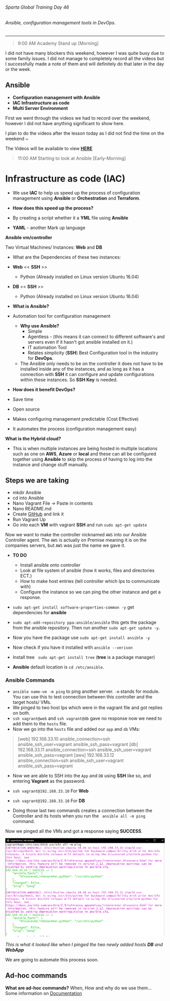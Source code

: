 ###### Sparta Global Training Day 46
###### Ansible, configuration management tools in DevOps.
___

> 9:00 AM Academy Stand up [Morning]

I did not have many blockers this weekend, however I was quite busy due to some family issues. I did not manage to completely record all the videos but I successfully made a note of them and will definitely do that later in the day or the week.

## **Ansible**

* **Configuration management with Ansible**
* **IAC Infrastructure as code**
* **Multi Server Environment**

First we went through the videos we had to record over the weekend, however I did not have anything significant to show here.

I plan to do the videos after the lesson today as I did not find the time on the weekend ~

The Videos will be available to view [**HERE**]()

> 11:00 AM Starting to look at Ansible [Early-Morning]

# Infrastructure as code (IAC)

* We use **IAC** to help us speed up the process of configuration management using **Ansible** or **Orchestration** and **Terraform**.

* **How does this speed up the process?**
* By creating a script whether it a **YML** file using **Ansible**
* **YAML** - another Mark up language

**Ansible vm/controller**

Two Virtual Machines/ Instances: **Web** and **DB**
* What are the Dependencies of these two instances:
* **Web** << **SSH** >>
    * Python (Already installed on Linux version Ubuntu 16.04)
* **DB** << **SSH** >>
    * Python (Already installed on Linux version Ubuntu 16.04)

* **What is Ansible?**
* Automation tool for configuration management
    * **Why use Ansible?**
        * Simple
        * Agentless - (this means it can connect to different software's and servers even if it hasn't got ansible installed on it.)
        * IT automation Tool
        * Relates simplicity (**SSH**) Best Configuration tool in the industry for **DevOps**. 
    * The Ansible only needs to be on the controller it does not have to be installed inside any of the instances, and as long as it has a connection with **SSH** it can configure and update configurations within these instances. So **SSH Key** is needed.

* **How does it benefit DevOps?**
* Save time
* Open source
* Makes configuring management predictable (Cost Effective)
* It automates the process (configuration management easy)

**What is the Hybrid cloud?**
* This is when multiple instances are being hosted in multiple locations such as one on **AWS**, **Azure** or **local** and these can all be configured together using **Ansible** to skip the process of having to log into the instance and change stuff manually.

## Steps we are taking

* mkdir Ansible
* cd into Ansible
* Nano Vagrant File -> Paste in contents
* Nano README.md
* Create [GitHub](https://github.com/JohnByrneJames/Ansible) and link it
* Run Vagrant Up 
* Go into each **VM** with vagrant **SSH** and run `sudo apt-get update`

Now we want to make the controller nicknamed `AWS` into our Ansible Controller agent. The `AWS` is actually on Premise meaning it is on the companies servers, but `AWS` was just the name we gave it.
* **TO DO**
   * Install ansible onto controller
   * Look at file system of ansible (how it works, files and directories ECT.)
   * How to make host entries (tell controller which Ips to communicate with)
   * Configure the instance so we can ping the other instance and get a response.
   
* `sudo apt-get install software-properties-common -y` get dependencies for **ansible**
* `sudo apt-add-repository ppa:ansible/ansible` this gets the package from the ansible repository. Then run another `sudo apt-get update -y`.
* Now you have the package use `sudo apt-get install ansible -y`
* Now check if you have it installed with `ansible --verison`
* Install tree ` sudo apt-get install tree` (**tree** is a package manager)
* **Ansible** default location is `cd /etc/ansible`.

### Ansible Commands

* `ansible name-vm -m ping` to ping another server. `-m` stands for module. You can use this to test connection between this controller and the target hosts/ VMs.
* We pinged to two host Ips which were in the vagrant file and got replies on both.
* `ssh vagrant@web` and `ssh vagrant@db` gave no response now we need to add them to the `hosts` file.
* Now we go into the `hosts` file and added our `app` and `db` VMs:

>[web]
192.168.33.10 ansible_connection=ssh ansible_ssh_user=vagrant ansible_ssh_pass=vagrant
[db]
192.168.33.11 ansible_connection=ssh ansible_ssh_user=vagrant ansible_ssh_pass=vagrant
[aws]
192.168.33.12 ansible_connection=ssh ansible_ssh_user=vagrant ansible_ssh_pass=vagrant

* Now we are able to SSH into the `App` and `DB` using **SSH** like so, and entering **Vagrant** as the password.

* `ssh vagrant@192.168.33.10` For **Web**
* `ssh vagrant@192.168.33.10` For **DB**
* Doing those last two commands creates a connection between the Controller and its hosts when you run the ` ansible all -m ping` command.

Now we pinged all the VMs and got a response saying **SUCCESS**.

![This is the output](../../Images/Ansible_Ping_all.PNG)

_This is what it looked like when I pinged the two newly added hosts **DB** and **WebApp**_

We are going to automate this process soon.

## Ad-hoc commands 

**What are ad-hoc commands?** When, How and why do we use them... Some information on [Documentation](https://docs.ansible.com/ansible/latest/user_guide/intro_adhoc.html#intro-adhoc)